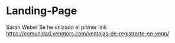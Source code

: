 # Landing-Page
Sarah Weber
Se he utlizado el primer link
https://comunidad.venntors.com/ventajas-de-registrarte-en-venn/
